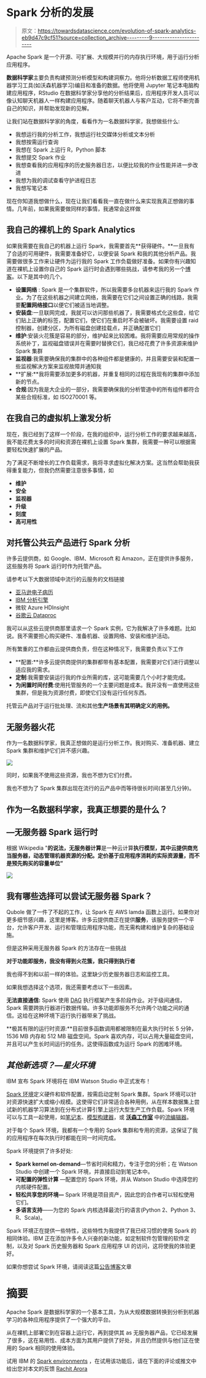 # Spark 分析的发展

> 原文：<https://towardsdatascience.com/evolution-of-spark-analytics-eb9d47c9cf51?source=collection_archive---------9----------------------->

Apache Spark 是一个开源、可扩展、大规模并行的内存执行环境，用于运行分析应用程序。

**数据科学家**主要负责构建预测分析模型和构建洞察力。他将分析数据工程师使用机器学习工具(如沃森机器学习)编目和准备的数据。他将使用 Jupyter 笔记本电脑构建应用程序，RStudio
在数据科学家分享他的分析结果后，应用程序开发人员可以像认知聊天机器人一样构建应用程序。随着聊天机器人与客户互动，它将不断完善自己的知识，并帮助发现新的见解。

让我们站在数据科学家的角度，看看作为一名数据科学家，我想做些什么:

*   我想运行我的分析工作，我想运行社交媒体分析或文本分析
*   我想按需运行查询
*   我想在 Spark 上运行 R，Python 脚本
*   我想提交 Spark 作业
*   我想查看我的应用程序的历史服务器日志，以便比较我的作业性能并进一步改进
*   我想为我的调试查看守护进程日志
*   我想写笔记本

现在你知道我想做什么，现在让我们看看我一直在做什么来实现我真正想做的事情。几年前，如果我需要做同样的事情，我通常会这样做

## **我自己的裸机上的 Spark Analytics**

如果我需要在我自己的机器上运行 Spark，我需要首先**获得硬件。**一旦我有了合适的可用硬件，我需要准备好它，以便安装 Spark 和我的其他分析产品。我需要做很多工作来让硬件为运行我的 Spark 工作负载做好准备。如果你有兴趣知道在裸机上设置你自己的 Spark 运行时会遇到哪些挑战，请参考我的另一个[博客](https://medium.com/@rachit1arora/why-move-to-cloud-for-running-bigdata-analytical-pipelines-3bf2bf11bb8e)。以下是其中的几个。

*   **设置网络** : Spark 是一个集群软件，所以我需要多台机器来运行我的 Spark 作业。为了在这些机器之间建立网络，我需要在它们之间设置正确的线路，我需要**配置网络接口**以便它们被适当地调整。
*   **安装盘**:一旦联网完成，我就可以访问那些机器了，我需要格式化这些盘，给它们贴上正确的标签，配置它们，使它们在重启时不会被破坏。我需要设置 raid 控制器，创建分区，为所有磁盘创建挂载点，并正确配置它们
*   **维护**:安装火花簇是容易的部分，维护起来比较困难。我将需要应用常规的操作系统补丁，监视磁盘错误并在需要时替换它们，我已经花费了许多资源来维护 Spark 集群
*   **监视器**:我需要确保我的集群中的各种组件都是健康的，并且需要安装和配置一些监视解决方案来监视故障并通知我
*   **扩展:**我将需要添加更多的机器，并重复相同的过程在我现有的集群中添加新的节点。
*   **合规**:因为我是大企业的一部分，我需要确保我的分析管道中的所有组件都符合某些合规标准，如 ISO270001 等。

## 在我自己的虚拟机上激发分析

现在，我已经到了这样一个阶段，在我的组织中，运行分析工作的要求越来越高，我不能花费太多的时间和资源在裸机上设置 Spark 集群，我需要一种可以根据需要轻松快速扩展的产品。

为了满足不断增长的工作负载需求，我将寻求虚拟化解决方案。这当然会帮助我获得重复能力，但我仍然需要注意很多事情，如

*   **维护**
*   **安全**
*   **监视器**
*   **升级**
*   **刻度**
*   **高可用性**

## 对托管公共云产品进行 Spark 分析

许多云提供商，如 Google、IBM、Microsoft 和 Amazon，正在提供许多服务，这些服务将 Spark 运行时作为托管产品。

请参考以下大数据领域中流行的云服务的文档链接

*   [亚马逊电子病历](https://aws.amazon.com/documentation/emr/)
*   [IBM 分析引擎](https://www.ibm.com/cloud/analytics-engine)
*   微软 Azure HDInsight
*   [谷歌云 Dataproc](https://cloud.google.com/dataproc/)

我可以从这些云提供商那里请求一个 Spark 实例，它为我解决了许多难题。比如说。我不需要担心购买硬件、准备机器、设置网络、安装和维护活动。

所有繁重的工作都由云提供商负责，但在这种情况下，我需要负责以下工作

*   **配置:**许多云提供商提供的集群都带有基本配置，我需要对它们进行调整以适应我的需求。
*   **定制**:我需要安装运行我的作业所需的库，这可能需要几个小时才能完成。
*   **为闲置时间付费**:使用托管服务的一个主要问题是成本。我并没有一直使用这些集群，但是我为资源付费，即使它们没有运行任何东西。

托管云产品对于运行批处理、流和其他**生产场景有其明确定义的用例。**

## **无服务器火花**

作为一名数据科学家，我真正想做的是运行分析工作。我对购买、准备机器、建立 Spark 集群和维护它们并不感兴趣。

![](img/d043de101595e19eca31765b0bf520a4.png)

同时，如果我不使用这些资源，我也不想为它们付费。

我也不想为了 Spark 集群出现在流行的云产品中而等待很长时间(甚至几分钟)。

## **作为一名数据科学家，我真正想要的是什么？**

## —无服务器 Spark 运行时

根据 Wikipedia "**的说法，无服务器计算**是一种云计算**执行模型，其中云提供商充当服务器，动态管理机器资源的分配。定价基于应用程序消耗的实际资源量，而不是预先购买的容量单位”**

![](img/692fb720ae69bf9b0266eae35630b821.png)

## **我有哪些选择可以尝试无服务器 Spark？**

Qubole 做了一件了不起的工作，让 Spark 在 AWS lamda 函数上运行。如果你对更多细节感兴趣，这里是博客。许多云提供商正在提供**服务**，该服务提供一个平台，允许客户开发、运行和管理应用程序功能，而无需构建和维护复杂的基础设施。

但是这种采用无服务器 Spark 的方法存在一些挑战

**对于功能即服务，我没有得到火花簇，我只得到执行者**

我也得不到和以前一样的体验。这里缺少历史服务器日志和监控工具。

如果我想选择这个选项，我还需要考虑以下一些因素。

**无法直接通信:** Spark 使用 [DAG](https://en.wikipedia.org/wiki/Directed_acyclic_graph) 执行框架产生多阶段作业。对于级间通信，Spark 需要跨执行器进行数据传输。许多功能即服务不允许两个功能之间的通信。这给在这种环境下运行执行器带来了挑战。

**极其有限的运行时资源:**目前很多函数调用都被限制在最大执行时长 5 分钟，1536 MB 内存和 512 MB 磁盘空间。Spark 喜欢内存，可以占用大量磁盘空间，并且可以产生长时间运行的任务。这使得函数成为运行 Spark 的困难环境。

## ***其他新选项？—星火环境***

IBM 宣布 Spark 环境将在 IBM Watson Studio 中正式发布！

[Spark 环境](https://dataplatform.cloud.ibm.com/docs/content/analyze-data/spark-envs.html?audience=wdp)定义硬件和软件配置，按需启动定制 Spark 集群。Spark 环境可以针对资源快速扩大或缩小规模。这使得它们非常适合各种用例，从在样本数据集上尝试新的机器学习算法到在分布式计算引擎上运行大型生产工作负载。Spark 环境可以与工具一起使用，如[笔记本](https://dataplatform.cloud.ibm.com/docs/content/analyze-data/notebooks-parent.html?audience=wdp)、[模型构建器](https://dataplatform.cloud.ibm.com/docs/content/analyze-data/ml-overview.html?audience=wdp)，或 [**沃森工作室**](https://www.ibm.com/cloud/watson-studio) 中的[流编辑器](https://dataplatform.cloud.ibm.com/docs/content/analyze-data/ml-canvas-ovr.html?audience=wdp)。

对于每个 Spark 环境，我都有一个专用的 Spark 集群和专用的资源，这保证了我的应用程序在每次执行时都能在同一时间完成。

Spark 环境提供了许多好处:

*   **Spark kernel on-demand**—节省时间和精力，专注于您的分析；在 Watson Studio 中创建一个 Spark 环境，并直接启动到笔记本中。
*   **可配置的弹性计算** —配置您的 Spark 环境，并从 Watson Studio 中选择您的内核硬件配置。
*   **轻松共享您的环境—** Spark 环境是项目资产，因此您的合作者可以轻松使用它们。
*   **多语言支持**——为您的 Spark 内核选择最流行的语言(Python 2、Python 3、R、Scala)。

Spark 环境正在提供一些特性，这些特性为我提供了我已经习惯的使用 Spark 的相同体验。IBM 正在添加许多令人兴奋的新功能，如定制软件包管理的软件定制，以及对 Spark 历史服务器和 Spark 应用程序 UI 的访问，这将使我的体验更好。

如果你想尝试 Spark 环境，请阅读这篇[公告博客](https://medium.com/ibm-watson/ibm-watson-studio-spark-environments-generally-available-f3dda78d3668)文章

# 摘要

Apache Spark 是数据科学家的一个基本工具，为从大规模数据转换到分析到机器学习的各种应用程序提供了一个强大的平台。

从在裸机上部署它到在容器上运行它，再到提供其 as 无服务器产品，它已经发展了很多，这在易用性、成本方面为其用户提供了好处，并且仍然提供与他们正在使用的 Spark 相同的使用体验。

试用 IBM 的 [Spark environments](https://dataplatform.cloud.ibm.com/docs/content/analyze-data/spark-envs.html?audience=wdp) ，在试用该功能后，请在下面的评论或推文中给出您对本文的反馈 [Rachit Arora](https://medium.com/u/ab129dc322da?source=post_page-----eb9d47c9cf51--------------------------------)